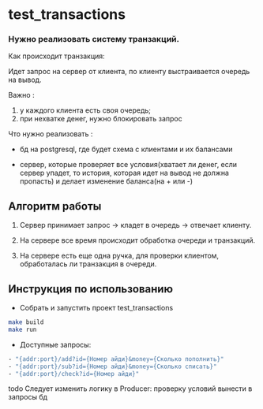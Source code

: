 # test_transactions
### Нужно реализовать систему транзакций. 
Как происходит транзакция:

Идет запрос на сервер от клиента, по клиенту выстраивается очередь на вывод.

Важно : 
1) у каждого клиента есть своя очередь; 
2) при нехватке денег, нужно блокировать запрос

Что нужно реализовать : 

- бд на postgresql, где будет схема с клиентами и их балансами

- сервер, которые проверяет все условия(хватает ли денег, если сервер упадет, то история, которая идет на вывод не должна пропасть) и делает изменение баланса(на + или -)
## Алгоритм работы
1. Сервер принимает запрос -> кладет в очередь -> отвечает клиенту. 

2. На сервере все время происходит обработка очереди и транзакций. 

3. На сервере есть еще одна ручка, для проверки клиентом, обработалась ли транзакция в очереди.

## Инструкция по использованию 
  - Собрать и запустить проект test_transactions
```sh
make build
make run
```
  - Доступные запросы:
```sh
- "{addr:port}/add?id={Номер айди}&money={Сколько пополнить}"
- "{addr:port}/sub?id={Номер айди}&money={Сколько списать}"
- "{addr:port}/check?id={Номер айди}"
```  
todo
Следует изменить логику в Producer: проверку условий вынести в запросы бд
